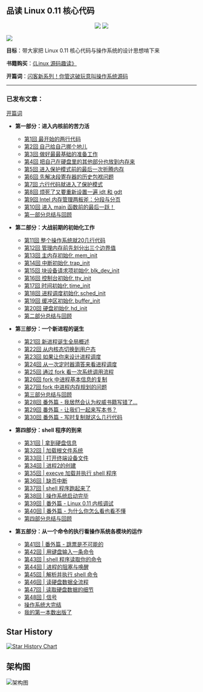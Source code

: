 ## 品读 Linux 0.11 核心代码

<p align='center'>
<a href="https://www.github.com/sunym1993" target="_blank"><img src="https://img.shields.io/badge/作者-闪客-2277cc.svg?style=flat-square&logo=GitHub"></a>
<a href="https://space.bilibili.com/325864133" target="_blank"><img src="https://img.shields.io/badge/bilibili-飞天闪客-2277cc.svg?style=flat-square&logo=bilibili"></a>
</p>
<a href="https://user-images.githubusercontent.com/25787738/141248489-c7dc20c1-cc5d-4a2d-bb5d-b5d8f9182058.jpg" target="_blank"><img src="https://img.shields.io/badge/公众号-闪客-009977.svg?style=flat-square&logo=WeChat"></a>

**目标**：带大家把 Linux 0.11 核心代码与操作系统的设计思想啃下来

**书籍购买**：[《Linux 源码趣读》](https://mp.weixin.qq.com/s/UJ9llP9TVxruhIC9jj-Q1g)

**开篇词**：[闪客新系列！你管这破玩意叫操作系统源码](https://mp.weixin.qq.com/s/tvbkGLfhDq03xxM-FZ4zuA)

---

### 已发布文章：

[开篇词](https://mp.weixin.qq.com/s/tvbkGLfhDq03xxM-FZ4zuA)

* **第一部分：进入内核前的苦力活**

   * [第1回 最开始的两行代码](https://mp.weixin.qq.com/s/LIsqRX51W7d_yw-HN-s2DA)
   * [第2回 自己给自己挪个地儿](https://mp.weixin.qq.com/s/U-txDYt0YqLh5EeFOcB4NQ)
   * [第3回 做好最最基础的准备工作](https://mp.weixin.qq.com/s/90QBJ-lP_-du2qQJxNF-Fw)
   * [第4回 把自己在硬盘里的其他部分也放到内存来](https://mp.weixin.qq.com/s/hStc-y-sabP-KwJUDUesTw)
   * [第5回 进入保护模式前的最后一次折腾内存](https://mp.weixin.qq.com/s/5s_nmrWRZbA_4mkNKOQ2Cg)
   * [第6回 先解决段寄存器的历史包袱问题](https://mp.weixin.qq.com/s/p1a6QxYZyMpJF__uBSE1Kg)
   * [第7回 六行代码就进入了保护模式](https://mp.weixin.qq.com/s/S5zarr9BmLhUHAmdmeNypA)
   * [第8回 烦死了又要重新设置一遍 idt 和 gdt](https://mp.weixin.qq.com/s/ssQKFMehxZxWT9i6mdRtXg)
   * [第9回 Intel 内存管理两板斧：分段与分页](https://mp.weixin.qq.com/s/q2wU9IbX54t_GAuc9V5r7A)
   * [第10回 进入 main 函数前的最后一跃！](https://mp.weixin.qq.com/s/ISyaX5zPWRw_d-9zvZUPUg)
   * [第一部分总结与回顾](https://mp.weixin.qq.com/s/8bP3feeF_A13j7ysWur_JQ)

* **第二部分：大战前期的初始化工作**

   * [第11回 整个操作系统就20几行代码](https://mp.weixin.qq.com/s/kYBrMgHt7C9EmAcwJIPIxg)
   * [第12回 管理内存前先划分出三个边界值](https://mp.weixin.qq.com/s/eoBFcgm0QrHOVi_WoS7PwA)
   * [第13回 主内存初始化 mem_init](https://mp.weixin.qq.com/s/_rTmjHIDCV9ADiJlfo5B3g)
   * [第14回 中断初始化 trap_init](https://mp.weixin.qq.com/s/sFp_388qRncB-jpJeRzCGQ)
   * [第15回 块设备请求项初始化 blk_dev_init](https://mp.weixin.qq.com/s/pIbVY1XPCktxGogc4lI1Bw)
   * [第16回 控制台初始化 tty_init](https://mp.weixin.qq.com/s/yIrzEWUUuZC9OsiuU_lOaw)
   * [第17回 时间初始化 time_init](https://mp.weixin.qq.com/s/y26MMfj8pP5PmbKDZBT5-A)
   * [第18回 进程调度初始化 sched_init](https://mp.weixin.qq.com/s/j4FYWUSX_2gpDb_h4vEFqQ)
   * [第19回 缓冲区初始化 buffer_init](https://mp.weixin.qq.com/s/X8BSbf1qShS11_fzfyOhTg)
   * [第20回 硬盘初始化 hd_init](https://mp.weixin.qq.com/s/803C9jHxIe42i9BrNzEvPA)
   * [第二部分总结与回顾](https://mp.weixin.qq.com/s/Hf9B1ww1wFxiUDkWb0obeQ)

* **第三部分：一个新进程的诞生**

   * [第21回 新进程诞生全局概述](https://mp.weixin.qq.com/s/H_OCZ2ZtGHWHge_rYKCkJw)
   * [第22回 从内核态切换到用户态](https://mp.weixin.qq.com/s/AVl6R2N9d_sldkhfvC6aEw)
   * [第23回 如果让你来设计进程调度](https://mp.weixin.qq.com/s/Sf9vV7RCnVDlBKXx5jXs1Q)
   * [第24回 从一次定时器滴答来看进程调度](https://mp.weixin.qq.com/s/yFre8Qv_ZCtjRkTS49n6rw)
   * [第25回 通过 fork 看一次系统调用流程](https://mp.weixin.qq.com/s/rYBSH_AZDwgc8knSKDSSxA)
   * [第26回 fork 中进程基本信息的复制](https://mp.weixin.qq.com/s/8cy-xX3ekeqHelrFcYFkvw)
   * [第27回 fork 中进程内存规划的问题](https://mp.weixin.qq.com/s/d2pHFSbTLb-nv2C_RfKlVA)
   * [第三部分总结与回顾](https://mp.weixin.qq.com/s/V_Ryxox3iDCO994FzkSFfA)
   * [第28回 番外篇 - 我居然会认为权威书籍写错了...](https://mp.weixin.qq.com/s/JzCy_4RPhy17_G6KbY3f2g)
   * [第29回 番外篇 - 让我们一起来写本书？](https://mp.weixin.qq.com/s/NFUgJ4-hIyrs1sQr8AUCvA)
   * [第30回 番外篇 - 写时复制就这么几行代码](https://mp.weixin.qq.com/s/Pdnmys_hGoToZN193rfnoQ)

* **第四部分：shell 程序的到来**

   * [第31回 | 拿到硬盘信息](http://mp.weixin.qq.com/s?__biz=Mzk0MjE3NDE0Ng==&mid=2247502161&idx=1&sn=219186a1e587f40308515852d293aaf4&chksm=c2c5b3fcf5b23aead170092d4042abd54b272694cbaac3f750eb3adea584ee29653c72ad2915&scene=21#wechat_redirect)
   * [第32回 | 加载根文件系统](http://mp.weixin.qq.com/s?__biz=Mzk0MjE3NDE0Ng==&mid=2247502181&idx=1&sn=b6dcbd1d2cf930002852008a1c4e6a65&chksm=c2c5b3c8f5b23ade1532b725995dbc3b0138202555e44a6e308b84d668a2ef3041eb5cf77f86&scene=21#wechat_redirect)
   * [第33回 | 打开终端设备文件](http://mp.weixin.qq.com/s?__biz=Mzk0MjE3NDE0Ng==&mid=2247502230&idx=1&sn=44e023bf0b9b37261e35a6e3722bc57f&chksm=c2c5b33bf5b23a2d10a9dd36606c497f41a1c3dced57845ce7ef12741a348fab82beba462a8a&scene=21#wechat_redirect)
   * [第34回 | 进程2的创建](http://mp.weixin.qq.com/s?__biz=Mzk0MjE3NDE0Ng==&mid=2247502269&idx=1&sn=19f6831de5bac0d8a588b80757dbb1f4&chksm=c2c5b310f5b23a0633df6a75e36f4dae515e9d9aee1fa046888573e3d60e62752612edae536a&scene=21#wechat_redirect)
   * [第35回 | execve 加载并执行 shell 程序](http://mp.weixin.qq.com/s?__biz=Mzk0MjE3NDE0Ng==&mid=2247502475&idx=1&sn=4fcdbaa03bf6a1ca04db4013309c6aa3&chksm=c2c5b026f5b2393049efca68c429df5038fa0f317eea79fbd9ec2c661c3ec12b47a0701376a7&scene=21#wechat_redirect)
   * [第36回 | 缺页中断](http://mp.weixin.qq.com/s?__biz=Mzk0MjE3NDE0Ng==&mid=2247502511&idx=1&sn=eacddbb11dd2402c561a611f708ee045&chksm=c2c5b002f5b23914ccd645d94bdc59e0322776f71f41e6744fddeca2bfa027d12a25ec6bfc8a&scene=21#wechat_redirect)
   * [第37回 | shell 程序跑起来了](http://mp.weixin.qq.com/s?__biz=Mzk0MjE3NDE0Ng==&mid=2247502581&idx=1&sn=df3f2c19ce511ac24145091892f47837&chksm=c2c5b058f5b2394ee095d679071b43c23853dc86d5cfd4cc961568643110ab734f635b899984&scene=21#wechat_redirect)
   * [第38回 | 操作系统启动完毕](http://mp.weixin.qq.com/s?__biz=Mzk0MjE3NDE0Ng==&mid=2247502613&idx=1&sn=d7e85595323d3de138e5ac52bf8e61dd&chksm=c2c5b1b8f5b238ae8785f45bf83434839689e7e5a697026d9ebde5738f11a83c4379a16c349f&scene=21#wechat_redirect)
   * [第39回 | 番外篇 - Linux 0.11 内核调试](http://mp.weixin.qq.com/s?__biz=Mzk0MjE3NDE0Ng==&mid=2247502498&idx=1&sn=01cf816694f74ca8437374a9aa23ab64&chksm=c2c5b00ff5b23919c43ac96a38bc8b09f42ea17f92ea933157db3e7f0c77bb876bf7d0524afa&scene=21#wechat_redirect)
   * [第40回 | 番外篇 - 为什么你怎么看也看不懂](http://mp.weixin.qq.com/s?__biz=Mzk0MjE3NDE0Ng==&mid=2247502517&idx=1&sn=d6a20fb6ad50da584ac32e60823a1834&chksm=c2c5b018f5b2390e690c465aa35d822d14a23a2b76587303e9374aca431a718e1b104569efe4&scene=21#wechat_redirect)
   * [第四部分总结与回顾](http://mp.weixin.qq.com/s?__biz=Mzk0MjE3NDE0Ng==&mid=2247502650&idx=1&sn=ad947d70d372a1bc46741c459fd0ef9a&chksm=c2c5b197f5b23881a5e61c5581300beb4b3f1db8cab79eabec22fd847f1cdc0e11d3a713fd9f&scene=21#wechat_redirect)

* **第五部分：从一个命令的执行看操作系统各模块的运作**

   * [第41回 | 番外篇 - 跳票是不可能的](http://mp.weixin.qq.com/s?__biz=Mzk0MjE3NDE0Ng==&mid=2247502821&idx=1&sn=0ffa47028dfa013ead148f06d90fbb33&chksm=c2c5b148f5b2385e7d3f213517eb387ff85a1d94977788a2558e31194c5dcd0afb003c98ecaf&scene=21#wechat_redirect)
   * [第42回 | 用键盘输入一条命令](http://mp.weixin.qq.com/s?__biz=Mzk0MjE3NDE0Ng==&mid=2247502876&idx=1&sn=2c34491abd6ea14c9c7ccc3d2d9827c1&chksm=c2c5b6b1f5b23fa7bdf9c3e2bf811b84da937d30a2c9825ceba8a57c2c3e8e157dedae0bfc8d&scene=21#wechat_redirect)
   * [第43回 | shell 程序读取你的命令](http://mp.weixin.qq.com/s?__biz=Mzk0MjE3NDE0Ng==&mid=2247502944&idx=1&sn=cf2601b43a4bc3f89d7a517cbf7fd588&chksm=c2c5b6cdf5b23fdb306af852e9293bb64df019bffa3c403e6fa59b856b7bddd77a42e5fc75eb&scene=21#wechat_redirect)
   * [第44回 | 进程的阻塞与唤醒](https://mp.weixin.qq.com/s/HFQL5d-C24DKjQbYAQfl8g)
   * [第45回 | 解析并执行 shell 命令](http://mp.weixin.qq.com/s?__biz=Mzk0MjE3NDE0Ng==&mid=2247503139&idx=1&sn=652316c29be5ba983fbb658ce58443d8&chksm=c2c5b78ef5b23e980870ff66f066a624f9a5d61bd73f550d5579e745f60335dfb489dcf977d8&scene=21#wechat_redirect)
   * [第46回 | 读硬盘数据全流程](http://mp.weixin.qq.com/s?__biz=Mzk0MjE3NDE0Ng==&mid=2247503204&idx=1&sn=e00ee5e3584a7ecfaaec47ccf63c0555&chksm=c2c5b7c9f5b23edfd17396399772549674b5233add6062c4d236d4727650b3bd97742a202967&scene=21#wechat_redirect)
   * [第47回 | 读取硬盘数据的细节](http://mp.weixin.qq.com/s?__biz=Mzk0MjE3NDE0Ng==&mid=2247503228&idx=1&sn=e73ea3c148ecb7a15c9ef93b36b8a5cb&chksm=c2c5b7d1f5b23ec7f92fd29e2fe179d3122ed5180fb8054a0859afa1391c5c4314cf8c05ba45&scene=21#wechat_redirect)
   * [第48回 | 信号](https://mp.weixin.qq.com/s?__biz=Mzk0MjE3NDE0Ng==&mid=2247503287&idx=1&sn=62e5c9ea5142960a4cb02e18e2a6bdb3&chksm=c2c5b71af5b23e0cfaeb5151397436f213e82ffe0673b8a841b7b557815d377ca9ae563f19d0&scene=178&cur_album_id=2123743679373688834#rd)
   * [操作系统大完结](https://mp.weixin.qq.com/s/eWrNCtkirUu-1YsetR30Kg)
   * [我的第一本数出版了](https://mp.weixin.qq.com/s/UJ9llP9TVxruhIC9jj-Q1g)

## Star History

[![Star History Chart](https://api.star-history.com/svg?repos=dibingfa/flash-linux0.11-talk&type=Date)](https://star-history.com/#dibingfa/flash-linux0.11-talk&Date)

## 架构图

![架构图](https://user-images.githubusercontent.com/25787738/163914291-4aba48d7-f49e-4557-a4c4-d9ff07a20894.png)
